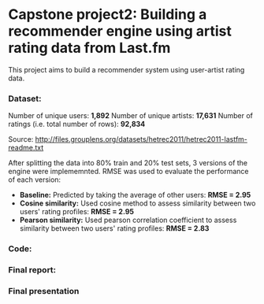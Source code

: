 # Capstone project2: Building a recommender engine using artist rating data from Last.fm

This project aims to build a recommender system using user-artist rating data.

### Dataset:

Number of unique users: **1,892**
Number of unique artists: **17,631**
Number of ratings (i.e. total number of rows): **92,834**

Source: http://files.grouplens.org/datasets/hetrec2011/hetrec2011-lastfm-readme.txt

After splitting the data into 80% train and 20% test sets, 3 versions of the engine were implememnted. RMSE was used to evaluate the performance of each version:

- **Baseline:** Predicted by taking the average of other users: **RMSE = 2.95**
- **Cosine similarity:** Used cosine method to assess similarity between two users' rating profiles: **RMSE = 2.95**
- **Pearson similarity:** Used pearson correlation coefficient to assess similarity between two users' rating profiles: **RMSE = 2.83**

### Code:

### Final report:

### Final presentation
